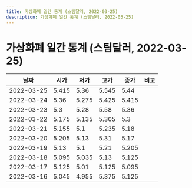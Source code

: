 ```yaml
---
title: 가상화폐 일간 통계 (스팀달러, 2022-03-25)
description: 가상화폐 일간 통계 (스팀달러, 2022-03-25)
---
```


가상화폐 일간 통계 (스팀달러, 2022-03-25)
===

|날짜|시가|저가|고가|종가|비고|
|--|--|--|--|--|--|
|2022-03-25|5.415|5.36|5.545|5.44|    |
|2022-03-24|5.36|5.275|5.425|5.415|    |
|2022-03-23|5.3|5.28|5.58|5.36|    |
|2022-03-22|5.175|5.135|5.305|5.3|    |
|2022-03-21|5.155|5.1|5.235|5.18|    |
|2022-03-20|5.205|5.13|5.31|5.17|    |
|2022-03-19|5.13|5.1|5.21|5.205|    |
|2022-03-18|5.095|5.035|5.13|5.125|    |
|2022-03-17|5.125|5.01|5.125|5.095|    |
|2022-03-16|5.045|4.955|5.375|5.125|    |

